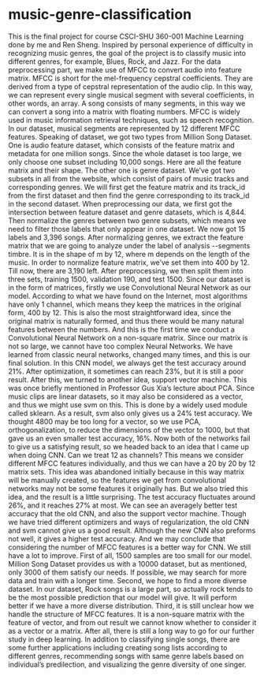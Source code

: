 # music-genre-classification
  This is the final project for course CSCI-SHU 360-001 Machine Learning done by me and Ren Sheng.
  Inspired by personal experience of difficulty in recognizing music genres, the goal of the project is to classify music into different genres, for example, Blues, Rock, and Jazz.
  For the data preprocessing part, we make use of MFCC to convert audio into feature matrix. MFCC is short for the mel-frequency cepstral coefficients. They are derived from a type of cepstral representation of the audio clip. In this way, we can represent every single musical segment with several coefficients, in other words, an array. A song consists of many segments, in this way we can convert a song into a matrix with floating numbers. MFCC is widely used in music information retrieval techniques, such as speech recognition. In our dataset, musical segments are represented by 12 different MFCC features. 
  Speaking of dataset, we got two types from Million Song Dataset. One is audio feature dataset, which consists of the feature matrix and metadata for one million songs. Since the whole dataset is too large, we only choose one subset including 10,000 songs. Here are all the feature matrix and their shape. The other one is genre dataset. We’ve got two subsets in all from the website, which consist of pairs of music tracks and corresponding genres.
  We will first get the feature matrix and its track_id from the first dataset and then find the genre corresponding to its track_id in the second dataset. 
  When preprocessing our data, we first got the intersection between feature dataset and genre datasets, which is 4,844. Then normalize the genres between two genre subsets, which means we need to filter those labels that only appear in one dataset. We now got 15 labels and 3,396 songs. After normalizing genres, we extract the feature matrix that we are going to analyze under the label of analysis --segments timbre. It is in the shape of m by 12, where m depends on the length of the music. In order to normalize feature matrix, we’ve set them into 400 by 12. Till now, there are 3,190 left. After preprocessing, we then split them into three sets, training 1500, validation 190, and test 1500.
  Since our dataset is in the form of matrices, firstly we use Convolutional Neural Network as our model. According to what we have found on the Internet, most algorithms have only 1 channel, which means they keep the matrices in the original form, 400 by 12. This is also the most straightforward idea, since the original matrix is naturally formed, and thus there would be many natural features between the numbers. And this is the first time we conduct a Convolutional Neural Network on a non-square matrix. Since our matrix is not so large, we cannot have too complex Neural Networks. We have learned from classic neural networks, changed many times, and this is our final solution. In this CNN model, we always get the test accuracy around 21%. After optimization, it sometimes can reach 23%, but it is still a poor result.
  After this, we turned to another idea, support vector machine. This was once briefly mentioned in Professor Gus Xia’s lecture about PCA. Since music clips are linear datasets, so it may also be considered as a vector, and thus we might use svm on this. This is done by a widely used module called sklearn. As a result, svm also only gives us a 24% test accuracy. We thought 4800 may be too long for a vector, so we use PCA, orthogonalization, to reduce the dimensions of the vector to 1000, but that gave us an even smaller test accuracy, 16%.
  Now both of the networks fail to give us a satisfying result, so we headed back to an idea that I came up when doing CNN. Can we treat 12 as channels? This means we consider different MFCC features individually, and thus we can have a 20 by 20 by 12 matrix sets. This idea was abandoned initially because in this way matrix will be manually created, so the features we get from convolutional networks may not be some features it originally has. But we also tried this idea, and the result is a little surprising. The test accuracy fluctuates around 26%, and it reaches 27% at most. We can see an averagely better test accuracy that the old CNN, and also the support vector machine.
  Though we have tried different optimizers and ways of regularization, the old CNN and svm cannot give us a good result. Although the new CNN also preforms not well, it gives a higher test accuracy. And we may conclude that considering the number of MFCC features is a better way for CNN.
  We still have a lot to improve. First of all, 1500 samples are too small for our model. Million Song Dataset provides us with a 10000 dataset, but as mentioned, only 3000 of them satisfy our needs. If possible, we may search for more data and train with a longer time. Second, we hope to find a more diverse dataset. In our dataset, Rock songs is a large part, so actually rock tends to be the most possible prediction that our model will give. It will perform better if we have a more diverse distribution. Third, it is still unclear how we handle the structure of MFCC features. It is a non-square matrix with the feature of vector, and from out result we cannot know whether to consider it as a vector or a matrix. After all, there is still a long way to go for our further study in deep learning.
  In addition to classifying single songs, there are some further applications including creating song lists according to different genres, recommending songs with same genre labels based on individual’s predilection, and visualizing the genre diversity of one singer.
